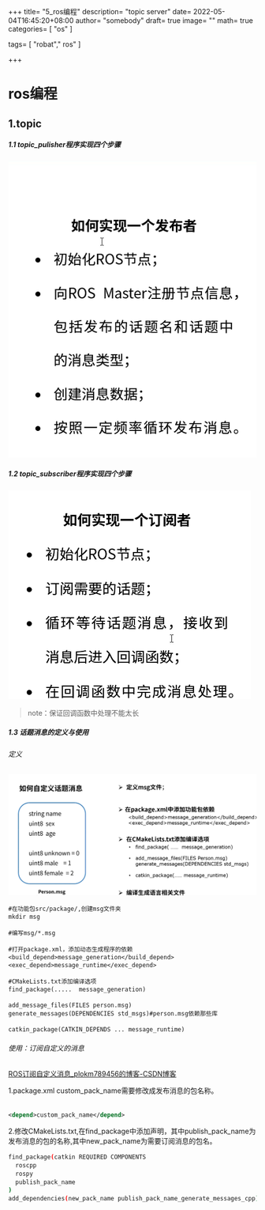 +++
title= "5_ros编程"
description= "topic server"
date= 2022-05-04T16:45:20+08:00
author= "somebody"
draft= true
image= "" 
math= true
categories= [
    "os"
]

tags=  [
    "robat"," ros"
]

+++

# ros编程

## 1.topic



##### 1.1 topic_pulisher程序实现四个步骤

![image-20220504163646864](images/image-20220504163646864.png)

##### 1.2 topic_subscriber程序实现四个步骤



![image-20220504165029460](images/image-20220504165029460.png)

> note：保证回调函数中处理不能太长

##### 1.3 话题消息的定义与使用

###### 定义

![image-20220504170019694](images/image-20220504170019694.png)

~~~
#在功能包src/package/,创建msg文件夹
mkdir msg

#编写msg/*.msg

#打开package.xml，添加动态生成程序的依赖
<build_depend>message_generation</build_depend>
<exec_depend>message_runtime</exec_depend>

#CMakeLists.txt添加编译选项
find_package(.....  message_generation)

add_message_files(FILES person.msg)
generate_messages(DEPENDENCIES std_msgs)#person.msg依赖那些库

catkin_package(CATKIN_DEPENDS ... message_runtime)

~~~

######  使用：订阅自定义的消息

[ROS订阅自定义消息_plokm789456的博客-CSDN博客](https://blog.csdn.net/plokm789456/article/details/79290592?ops_request_misc=%7B%22request%5Fid%22%3A%22165166505916781667830593%22%2C%22scm%22%3A%2220140713.130102334..%22%7D&request_id=165166505916781667830593&biz_id=0&utm_medium=distribute.pc_search_result.none-task-blog-2~all~baidu_landing_v2~default-2-79290592.142^v9^pc_search_result_control_group,157^v4^new_style&utm_term=ros+订阅自定义消息&spm=1018.2226.3001.4187)

1.package.xml custom_pack_name需要修改成发布消息的包名称。

~~~xml

<depend>custom_pack_name</depend>
~~~
2.修改CMakeLists.txt,在find_package中添加声明，其中publish_pack_name为发布消息的包的名称,其中new_pack_name为需要订阅消息的包名。

~~~bash
find_package(catkin REQUIRED COMPONENTS
  roscpp
  rospy
  publish_pack_name
)
add_dependencies(new_pack_name publish_pack_name_generate_messages_cpp)
~~~

